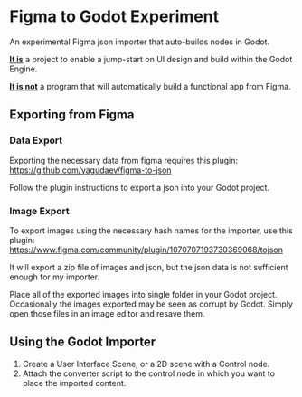 # Figma to Godot Experiment
An experimental Figma json importer that auto-builds nodes in Godot. 

<ins>**It is**</ins> a project to enable a jump-start on UI design and build within the Godot Engine.

<ins>**It is not**</ins> a program that will automatically build a functional app from Figma.

## Exporting from Figma
### Data Export
Exporting the necessary data from figma requires this plugin: https://github.com/yagudaev/figma-to-json

Follow the plugin instructions to export a json into your Godot project. 

### Image Export
To export images using the necessary hash names for the importer, use this plugin: https://www.figma.com/community/plugin/1070707193730369068/tojson

It will export a zip file of images and json, but the json data is not sufficient enough for my importer.

Place all of the exported images into single folder in your Godot project. Occasionally the images exported may be seen as corrupt by Godot. Simply open those files in an image editor and resave them.

## Using the Godot Importer
1. Create a User Interface Scene, or a 2D scene with a Control node.
2. Attach the converter script to the control node in which you want to place the imported content.
